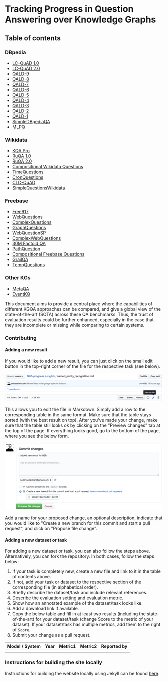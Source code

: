 # Tracking Progress in Question Answering over Knowledge Graphs

## Table of contents

### DBpedia

- [LC-QuAD 1.0](dbpedia/lcquad.html#lc-quad-v1)
- [LC-QuAD 2.0](dbpedia/lcquad.html#lc-quad-v2)
- [QALD-9](dbpedia/qald.html#qald-9)
- [QALD-8](dbpedia/qald.html#qald-8)
- [QALD-7](dbpedia/qald.html#qald-7)
- [QALD-6](dbpedia/qald.html#qald-6)
- [QALD-5](dbpedia/qald.html#qald-5)
- [QALD-4](dbpedia/qald.html#qald-4)
- [QALD-3](dbpedia/qald.html#qald-3)
- [QALD-2](dbpedia/qald.html#qald-2)
- [QALD-1](dbpedia/qald.html#qald-1)
- [SimpleDBpediaQA](dbpedia/simple_dbpedia_qa.html)
- [MLPQ](dbpedia/mlpq.html)

### Wikidata

- [KQA Pro](wikidata/kqa_pro.html)
- [RuQA 1.0](wikidata/rubq.html#rubq-1)
- [RuQA 2.0](wikidata/rubq.html#rubq-2)
- [Compositional Wikidata Questions](wikidata/compositional_wikidata_questions.html)
- [TimeQuestions](wikidata/time_questions.html)
- [CronQuestions](wikidata/cron_questions.html) 
- [CLC-QuAD](wikidata/clcquad.html)
- [SimpleQuestionsWikidata](wikidata/simple_questions_wikidata.html)

### Freebase

- [Free917](freebase/free917.html)
- [WebQuestions](freebase/web_questions.html)
- [ComplexQuestions](freebase/complex_questions.html)
- [GraphQuestions](freebase/graph_questions.html)
- [WebQuestionSP](freebase/web_questions_sp.html)
- [ComplexWebQuestions](freebase/complex_web_questions.html)
- [30M Factoid QA](freebase/the_30m_factoid_qa.html)
- [PathQuestion](freebase/path_question.html)
- [Compositional Freebase Questions](freebase/compositional_freebase_questions.html)
- [GrailQA](freebase/grailqa/grailqa.html)
- [TempQuestions](freebase/temp_questions.html)

### Other KGs

- [MetaQA](other/meta_qa.html)
- [EventKQ](other/event_kg.html)

This document aims to provide a central place where the capabilities of different KGQA approaches can be compared, and give a global view of the state-of-the-art (SOTA) across these QA benchmarks.
Thus, the trust of evaluation results could be further enhanced, especially in the case that they are incomplete or missing while comparing to certain systems. 

### Contributing

#### Adding a new result

If you would like to add a new result, you can just click on the small edit button in the top-right
corner of the file for the respective task (see below).

![Click on the edit button to add a file](img/edit_file.png)

This allows you to edit the file in Markdown. Simply add a row to the corresponding table in the
same format. Make sure that the table stays sorted (with the best result on top). 
After you've made your change, make sure that the table still looks ok by clicking on the
"Preview changes" tab at the top of the page. If everything looks good, go to the bottom of the page,
where you see the below form. 

![Fill out the file change information](img/propose_file_change.png)

Add a name for your proposed change, an optional description, indicate that you would like to
"Create a new branch for this commit and start a pull request", and click on "Propose file change".

#### Adding a new dataset or task

For adding a new dataset or task, you can also follow the steps above. Alternatively, you can fork the repository.
In both cases, follow the steps below:

1. If your task is completely new, create a new file and link to it in the table of contents above.
2. If not, add your task or dataset to the respective section of the corresponding file (in alphabetical order).
3. Briefly describe the dataset/task and include relevant references. 
4. Describe the evaluation setting and evaluation metric.
5. Show how an annotated example of the dataset/task looks like.
6. Add a download link if available.
7. Copy the below table and fill in at least two results (including the state-of-the-art)
  for your dataset/task (change Score to the metric of your dataset). If your dataset/task
  has multiple metrics, add them to the right of `Score`.
1. Submit your change as a pull request.
  
| Model / System | Year | Metric1 | Metric2 | Reported by |
|:--------------:|:----:|:-------:|:-------:|:-----------:|
|                |      |         |         |             |


### Instructions for building the site locally

Instructions for building the website locally using Jekyll can be found [here](jekyll_instructions.md).


